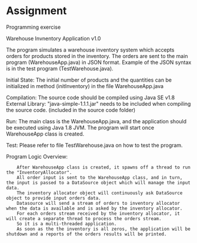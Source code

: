 # Assignment
Programming exercise

Warehouse Invnentory Application v1.0

The program simulates a warehouse inventory system which accepts orders for products stored in the inventory.
The orders are sent to the main program (WarehouseApp.java) in JSON format.
Example of the JSON syntax is in the test program (TestWarehouse.java).

Initial State:
      The initial number of products and the quantities can be initialized in method (initInventory) in the file WarehouseApp.java 

Compilation:
       The source code should be compiled using Java SE v1.8
       External Library: "java-simple-1.1.1.jar" needs to be included when compiling the source code. (included in the source code folder)

Run:
       The main class is the WarehouseApp.java, and the application should be executed using Java 1.8 JVM.
       The program will start once WarehouseApp class is created.

Test:
       Please refer to file TestWarehouse.java on how to test the program.
 
Program Logic Overview:
       
        After WarehouseApp class is created, it spawns off a thread to run the "InventoryAllocator".
        All order input is sent to the WarehouseApp class, and in turn, the input is passed to a DataSource object which will manage the input data.
        The inventory allocator object will continuously ask DataSource object to provide input orders data.
        Datasource will send a stream of orders to inventory allocator when the data is available and is asked by the inventory allocator.
        For each orders stream received by the inventory allocator, it will create a separate thread to process the orders stream.
        So it is a multi-threaded application.
        As soon as the the inventory is all zeros, the application will be shutdown and a reports of the orders results will be printed.
